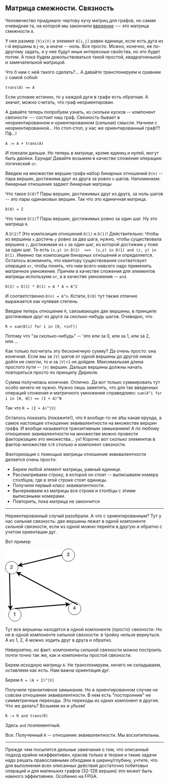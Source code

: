 ## Матрица смежности. Связность

Человечество придумало чертову кучу матриц для графов, но самая очевидная та, на которой мы закончили [введение](intro.md) --- это матрица смежности `A`.

У нее размер `|V|x|V|` и элемент `A[i,j]` равен единице, если есть дуга из i-й вершины в j-ю, а иначе -- ноль. Все просто. Можно, конечно, ее по-другому задать, и у нее будут иные интересные свойства, но это будет потом. А пока будем довольствоваться такой простой, квадратненькой и замечательной матрицой.

Что б нам с ней такого сделать?... А давайте транспонируем и сравним с самой собой:

`trans(A) == A`

Если условие истинно, то у каждой дуги в графе есть обратная. А значит, можно считать, что граф неориентирован.

А давайте теперь попробуем узнать, из скольки кусков -- компонент связности --- состоит наш граф. Связность бывает в неориентированном и ориентированном (сильная) смысле. Начнем с неориентированной... Но стоп-стоп, у нас же ориентированный граф!?! Пф...!

`A := A + trans(A)` 

И поехали дальше.
Но теперь в матрице, кроме единиц и нулей, могут быть двойки. Ерунда! Давайте возьмем в качестве сложения операцию логический `or`.

Введем на множестве вершин графа набор бинарных отношений `D(n)` -- пара вершин, достижима друг из друга за ровно `n` шагов. Напоминаем: бинарные отношения задают бинарные матрицы

Что такое `D(0)`? Пары вершин, достижимых друг из друга, за ноль шагов -- это пары одинаковых вершин. Так что это единичная матрица. 

`D(0) = I`

Что такое `D(1)`? Пары вершин, достижимых ровно за один шаг. Ну это матрица `A`.

А `D(2)`? Это композиция отношений `D(1)` и `D(1)`! Действительно:
Чтобы из вершины `x` достичь `y` ровно за два шага, нужно, чтобы существовала вершина `z`, достижимая из `x` за один шаг, из которой достижим `y` тоже за один шаг. То есть `(x,y) in D(2)  <=>  (x,z) in D(1) and (z, y) in D(1)`. Именно так композиция бинарных отношений и определяется. Осталось всмомнить, что квантору существования соответсвует операция `or`, чтобы понять, что нам всего-навсего надо применить матричное умножение. Причем в качестве сложения для элементов матрицы используем `or`, а в качестве умножения -- `and`.

`D(2) = D(1) * D(1) = A * A = A^2`

И соответственно `D(n) = A^n`. Кстати, `D(0)` тут также отлично выражается как нулевая степень.

Введем теперь отношение `R`, связывающее две вершины, в принципе достиживые друг из друга за сколько-нибудь шагов. Очевидно, что

`R = sum(D(i) for i in [0, +inf))`

Потому что "за сколько-нибудь" -- 'это или за 0, или за 1, или за 2, или.... 

Как только посчитать эту бесконечную сумму? Да очень просто: она конечная.
Если мы за `|V|` шагов от одной вершины до другой никак дойти не смогли, то и за `|V|+1` не дойдем. Максимальная длина простого пути -- `|V|` вершин. Дальше вершины должны начать повторяться просто по принципу Дирихле.

Сумма получилась конечная. Отлично. Да вот только суммировать тут особо ничего не нужно. Нужно лишь заметить, что для так введенных операций сложения и матричного умножения справедливо:
`sum(A^i for i in [0, N]) == (I + A)^N`

Так что `R = (I + A)^|V|`

Осталось показать (покажите!), что `R` вообще-то не абы какая ерунда, а самое настоящее отношение эквивалентности на множестве вершин графа. И вообще называется транзитивным замыканием!
А по любому отношению эквивалентности на множестве можно провести факторизацию это множества... ух! Короче: вот сколько элементов в фактор-множестве `V/R` столько и компонент связности.

Факторизация с помощью матрицы отношения эквивалентности делается очень просто:
- Берем любой элемент матрицы, равный единице. 
- Рассматриваем строку, в которой он стоит -- выписываем номера столбцов, где в этой строке стоят единицы. 
- Получили первый класс эквивалентности. 
- Вычеркиваем из матрицы все строки и столбцы с этими выписаными номерами.
- Повторить, пока матрица не закончится

-----
Нериентированный случай разобрали. А что с ориентированным? Тут у нас сильная связность: две вершины лежат в одной компоненте сильной связности, если из одной можно перейти в другую и обратно с учетом ориентации дуг. 

Вот пример

![Diagram](graphs/connectivity.png)

Тут все вершины находятся в одной компоненте (просто) связности. Но не в одной компоненте сильной связности: в тройку нельзя вернуться.
А из 1, 2, 4 можно ходить друг в друга и обратно.

Невероятно, но факт: компоненты сильной связности можно построить почти точно так же, как и компоненты простой связности.

Берем исходную матрицу `A`. Не транспонируем, ничего не складываем, оставляем как есть. Нам важна ориентация дуг.

Берем `R = (A + I)^|V|`

Получили транзитивное замыкание. Но в ориентированном случае не совсем отношение эквивалентности. В нем есть "посторонние" не симметричные переходы. Это переходы из одних компонент в другие. Что же делать? Возьмем их и убьем!

`R := R and trans(R)`

Здесь `and` поэлементный. 

Все. Полученный `R` -- отношение эквивалентности. Мы восхитительны.

-----------------------
Прежде чем посыпятся дельные замечания о том, что описанный подход крайне неэффективен, красив только в теории и такие задачи надо решать православными обходами в ширину/глубину,
учтите, что для выполнения всех описанных действий достаточно побитовых операций и для маленьких графов (32-128 вершин) это может быть намного эффективнее. Особенно на FPGA.  




